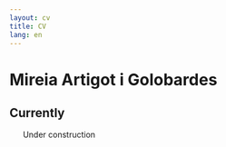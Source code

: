 ```yaml
---
layout: cv
title: CV
lang: en
---
```

# Mireia Artigot i Golobardes

## Currently

&nbsp;&nbsp;&nbsp;&nbsp;&nbsp;&nbsp;Under construction

